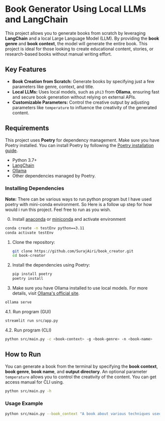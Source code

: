 # Book Generator Using Local LLMs and LangChain

This project allows you to generate books from scratch by leveraging **LangChain** and a local Large Language Model (LLM). By providing the **book genre** and **book context**, the model will generate the entire book. This project is ideal for those looking to create educational content, stories, or research-based books without manual writing effort.

## Key Features

- **Book Creation from Scratch:** Generate books by specifying just a few parameters like genre, context, and title.
- **Local LLMs:** Uses local models, such as `phi3` from **Ollama**, ensuring fast and secure book generation without relying on external APIs.
- **Customizable Parameters:** Control the creative output by adjusting parameters like `temperature` to influence the creativity of the generated content.

## Requirements

This project uses **Poetry** for dependency management. Make sure you have Poetry installed. You can install Poetry by following the [Poetry installation guide](https://python-poetry.org/docs/#installation).

- Python 3.7+
- [LangChain](https://python.langchain.com/docs/introduction/)
- [Ollama](https://ollama.com/)
- Other dependencies managed by Poetry.

### Installing Dependencies

**Note:** There can be various ways to run python program but I have used poetry with mini-conda environment. So Here is a follow up step for how would i run this project. Feel free to run as you wish.

0. Install [anaconda](https://www.anaconda.com/download?utm_source=anacondadocs) or [miniconda](https://docs.anaconda.com/miniconda/miniconda-install/) and activate environment

```bash
conda create -n testEnv python==3.11
conda activate testEnv
```

1. Clone the repository:

   ```bash
   git clone https://github.com/SurajAiri/book_creator.git
   cd book-creator
   ```

2. Install the dependencies using Poetry:

   ```bash
   pip install poetry
   poetry install
   ```

3. Make sure you have Ollama installed to use local models. For more details, visit [Ollama's official site](https://ollama.com/).

```bash
ollama serve
```

4.1. Run program (GUI)

```bash
streamlit run src/app.py
```

4.2. Run program (CLI)

```bash
python src/main.py -c <book-context> -g <book-genre> -n <book-name>
```

## How to Run

You can generate a book from the terminal by specifying the **book context**, **book genre**, **book name**, and **output directory**. An optional parameter `temperature` allows you to control the creativity of the content.
You can get access manual for CLI using.

```bash
python src/main.py -h
```

### Usage Example

```bash
python src/main.py --book_context "A book about various techniques used in NLP and their applications for beginners." --book_genre "Educational" --book_name "Basic NLP Techniques" --output_dir "./output/" --temperature 0.7
```
